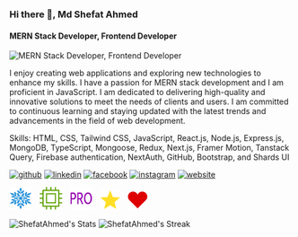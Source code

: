 ### Hi there 👋, Md Shefat Ahmed
#### MERN Stack Developer, Frontend Developer
![MERN Stack Developer, Frontend Developer](https://i.postimg.cc/NFzFH0Jy/1691605198378.jpg)

I enjoy creating web applications and exploring new technologies to enhance my skills. I have a passion for MERN stack development and I am proficient in JavaScript. I am dedicated to delivering high-quality and innovative solutions to meet the needs of clients and users. I am committed to continuous learning and staying updated with the latest trends and advancements in the field of web development.

Skills: HTML, CSS, Tailwind CSS, JavaScript, React.js, Node.js, Express.js, MongoDB, TypeScript, Mongoose, Redux, Next.js, Framer Motion, Tanstack Query, Firebase authentication, NextAuth, GitHub, Bootstrap, and Shards UI



[<img src='https://cdn.jsdelivr.net/npm/simple-icons@3.0.1/icons/github.svg' alt='github' height='40'>](https://github.com/https://github.com/ShefatAhmed)  [<img src='https://cdn.jsdelivr.net/npm/simple-icons@3.0.1/icons/linkedin.svg' alt='linkedin' height='40'>](https://www.linkedin.com/in/https://www.linkedin.com/in/shefatahmed//)  [<img src='https://cdn.jsdelivr.net/npm/simple-icons@3.0.1/icons/facebook.svg' alt='facebook' height='40'>](https://www.facebook.com/https://www.facebook.com/shefat01/)  [<img src='https://cdn.jsdelivr.net/npm/simple-icons@3.0.1/icons/instagram.svg' alt='instagram' height='40'>](https://www.instagram.com/https://www.instagram.com/shefat_ahmed.bd//)  [<img src='https://cdn.jsdelivr.net/npm/simple-icons@3.0.1/icons/icloud.svg' alt='website' height='40'>](https://shefat-ahmed.netlify.app)  

<a href='https://archiveprogram.github.com/'><img src='https://raw.githubusercontent.com/acervenky/animated-github-badges/master/assets/acbadge.gif' width='40' height='40'></a> <a href='https://docs.github.com/en/developers'><img src='https://raw.githubusercontent.com/acervenky/animated-github-badges/master/assets/devbadge.gif' width='40' height='40'></a> <a href='https://github.com/pricing'><img src='https://raw.githubusercontent.com/acervenky/animated-github-badges/master/assets/pro.gif' width='40' height='40'></a> <a href='https://stars.github.com/'><img src='https://raw.githubusercontent.com/acervenky/animated-github-badges/master/assets/starbadge.gif' width='35' height='35'></a> <a href='https://docs.github.com/en/github/supporting-the-open-source-community-with-github-sponsors'><img src='https://raw.githubusercontent.com/acervenky/animated-github-badges/master/assets/sponsorbadge.gif' width='35' height='35'></a> 

![ShefatAhmed's Stats](https://github-readme-stats.vercel.app/api?username=ShefatAhmed&theme=vue-dark&show_icons=true&hide_border=true&count_private=true)
![ShefatAhmed's Streak](https://github-readme-streak-stats.herokuapp.com/?user=ShefatAhmed&theme=vue-dark&hide_border=true)
